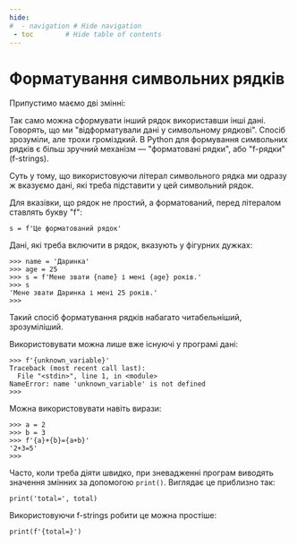 ```yaml
---
hide:
#  - navigation # Hide navigation
 - toc        # Hide table of contents
---
```


# Форматування символьних рядків

Припустимо маємо дві змінні:

Так само можна сформувати інший рядок використавши інші дані. 
Говорять, що ми "відформатували дані у символьному рядкові". 
Спосіб зрозуміли, але трохи громіздкий. 
В Python для формування символьних рядків є більш зручний механізм — 
"форматовані рядки", або "f-рядки" (f-strings). 

Суть у тому, що використовуючи літерал символьного рядка ми одразу ж вказуємо дані, 
які треба підставити у цей символьний рядок. 

Для вказівки, що рядок не простий, а форматований, перед літералом ставлять букву "f":

	s = f'Це форматований рядок'
	
Дані, які треба включити в рядок, 
вказують у фігурних дужках:

	>>> name = 'Даринка'
	>>> age = 25
	>>> s = f'Мене звати {name} і мені {age} років.'
	>>> s
	'Мене звати Даринка і мені 25 років.'
	>>>

Такий спосіб форматування рядків набагато читабельніший, зрозуміліший. 

Використовувати можна лише вже існуючі у програмі дані:

	>>> f'{unknown_variable}'
	Traceback (most recent call last):
	  File "<stdin>", line 1, in <module>
	NameError: name 'unknown_variable' is not defined
	>>>
	
Можна використовувати навіть вирази:

	>>> a = 2
	>>> b = 3
	>>> f'{a}+{b}={a+b}'
	'2+3=5'
	>>>

Часто, коли треба діяти швидко, при зневадженні програм виводять значення змінних за допомогою `print()`. 
Виглядає це приблизно так:

	print('total=', total)
	
Використовуючи f-strings робити це можна простіше:

	print(f'{total=}')

